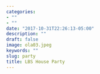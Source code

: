 ```yaml
---
categories:
- ""
- ""
date: "2017-10-31T22:26:13-05:00"
description: ""
draft: false
image: ola03.jpeg
keywords: ""
slug: party
title: LBS House Party
---
```

